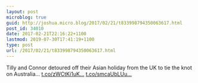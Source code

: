 ```yaml
---
layout: post
microblog: true
guid: http://joshua.micro.blog/2017/02/21/t833998794350063617.html
post_id: 34010
date: 2017-02-21T22:16:22+1100
lastmod: 2019-07-30T17:41:19+1100
type: post
url: /2017/02/21/t833998794350063617.html
---
```

Tilly and Connor detoured off their Asian holiday from the UK to tie the knot on Australia… [t.co/zWCtKi1uK...](https://t.co/zWCtKi1uKK) [t.co/smcaUbLUu...](https://t.co/smcaUbLUuk)
